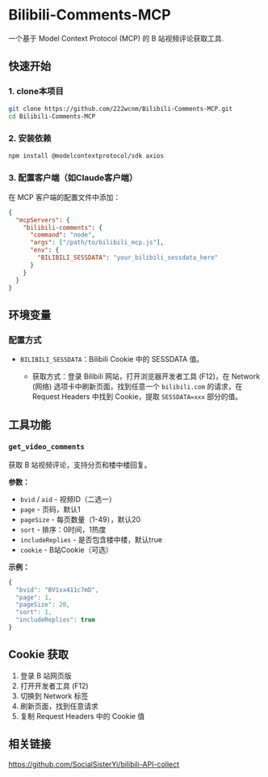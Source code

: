 # Bilibili-Comments-MCP
一个基于 Model Context Protocol (MCP) 的 B 站视频评论获取工具.

## 快速开始

### 1. clone本项目
```bash
git clone https://github.com/222wcnm/Bilibili-Comments-MCP.git
cd Bilibili-Comments-MCP
```


### 2. 安装依赖
```bash
npm install @modelcontextprotocol/sdk axios
```

### 3. 配置客户端（如Claude客户端）
在 MCP 客户端的配置文件中添加：

```json
{
  "mcpServers": {
    "bilibili-comments": {
      "command": "node",
      "args": ["/path/to/bilibili_mcp.js"],
      "env": {
        "BILIBILI_SESSDATA": "your_bilibili_sessdata_here"
      }
    }
  }
}
```

## 环境变量

### 配置方式
- `BILIBILI_SESSDATA`：Bilibili Cookie 中的 SESSDATA 值。

  - 获取方式：登录 Bilibili 网站，打开浏览器开发者工具 (F12)，在 Network (网络) 选项卡中刷新页面，找到任意一个 `bilibili.com` 的请求，在 Request Headers 中找到 Cookie，提取 `SESSDATA=xxx` 部分的值。

## 工具功能

### `get_video_comments`
获取 B 站视频评论，支持分页和楼中楼回复。

**参数：**
- `bvid` / `aid` - 视频ID（二选一）
- `page` - 页码，默认1
- `pageSize` - 每页数量（1-49），默认20
- `sort` - 排序：0时间，1热度
- `includeReplies` - 是否包含楼中楼，默认true
- `cookie` - B站Cookie（可选）

**示例：**
```javascript
{
  "bvid": "BV1xx411c7mD",
  "page": 1,
  "pageSize": 20,
  "sort": 1,
  "includeReplies": true
}
```

## Cookie 获取

1. 登录 B 站网页版
2. 打开开发者工具 (F12)
3. 切换到 Network 标签
4. 刷新页面，找到任意请求
5. 复制 Request Headers 中的 Cookie 值

## 相关链接

https://github.com/SocialSisterYi/bilibili-API-collect

